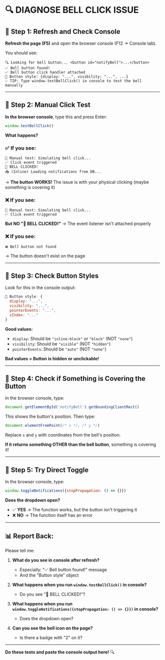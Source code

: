 # 🔍 DIAGNOSE BELL CLICK ISSUE

## 🚀 Step 1: Refresh and Check Console

**Refresh the page (F5)** and open the browser console (F12 → Console tab).

You should see:
```
🔍 Looking for bell button... <button id="notifyBell">...</button>
✅ Bell button found!
✅ Bell button click handler attached
🧪 Button style: {display: "...", visibility: "...", ...}
💡 TIP: Type window.testBellClick() in console to test the bell manually
```

---

## 🧪 Step 2: Manual Click Test

**In the browser console**, type this and press Enter:
```javascript
window.testBellClick()
```

**What happens?**

### ✅ If you see:
```
🧪 Manual test: Simulating bell click...
✅ Click event triggered
🔔 BELL CLICKED!
📥 (Inline) Loading notifications from DB...
```
→ **The button WORKS!** The issue is with your physical clicking (maybe something is covering it)

### ❌ If you see:
```
🧪 Manual test: Simulating bell click...
✅ Click event triggered
```
**But NO "🔔 BELL CLICKED!"** → The event listener isn't attached properly

### ❌ If you see:
```
❌ Bell button not found
```
→ The button doesn't exist on the page

---

## 🧪 Step 3: Check Button Styles

Look for this in the console output:
```javascript
🧪 Button style: {
  display: "...",
  visibility: "...",
  pointerEvents: "...",
  zIndex: "..."
}
```

**Good values:**
- `display`: Should be `"inline-block"` or `"block"` (NOT `"none"`)
- `visibility`: Should be `"visible"` (NOT `"hidden"`)
- `pointerEvents`: Should be `"auto"` (NOT `"none"`)

**Bad values = Button is hidden or unclickable!**

---

## 🧪 Step 4: Check if Something is Covering the Button

In the browser console, type:
```javascript
document.getElementById('notifyBell').getBoundingClientRect()
```

This shows the button's position. Then type:
```javascript
document.elementFromPoint(/* x */, /* y */)
```
Replace `x` and `y` with coordinates from the bell's position.

**If it returns something OTHER than the bell button**, something is covering it!

---

## 🧪 Step 5: Try Direct Toggle

In the browser console, type:
```javascript
window.toggleNotifications({stopPropagation: () => {}})
```

**Does the dropdown open?**
- ✅ **YES** → The function works, but the button isn't triggering it
- ❌ **NO** → The function itself has an error

---

## 📊 Report Back:

Please tell me:

1. **What do you see in console after refresh?**
   - Especially: "✅ Bell button found!" message
   - And the "Button style" object

2. **What happens when you run `window.testBellClick()` in console?**
   - Do you see "🔔 BELL CLICKED!"?

3. **What happens when you run `window.toggleNotifications({stopPropagation: () => {}})` in console?**
   - Does the dropdown open?

4. **Can you see the bell icon on the page?**
   - Is there a badge with "2" on it?

---

**Do these tests and paste the console output here!** 🔍



